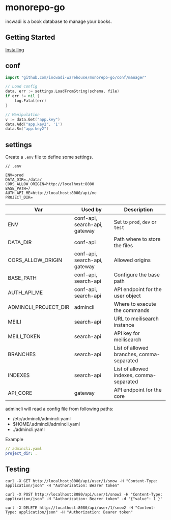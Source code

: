 # monorepo-go

incwadi is a book database to manage your books.

## Getting Started

[Installing](https://github.com/incwadi-warehouse/docu)

## conf

```go
import "github.com/incwadi-warehouse/monorepo-go/conf/manager"

// Load config
data, err := settings.LoadFromString(schema, file)
if err != nil {
    log.Fatal(err)
}

// Manipulation
v := data.Get("app.key")
data.Add("app.key2", '1')
data.Rm("app.key2")
```

## settings

Create a `.env` file to define some settings.

```env
// .env

ENV=prod
DATA_DIR=./data/
CORS_ALLOW_ORIGIN=http://localhost:8080
BASE_PATH=/
AUTH_API_ME=http://localhost:8000/api/me
PROJECT_DIR=
```

|Var                    |Used by                        |Description
|-----------------------|-------------------------------|--------------------------------
|ENV                    |conf-api, search-api, gateway  |Set to `prod`, `dev` or `test`
|DATA_DIR               |conf-api                       |Path where to store the files
|CORS_ALLOW_ORIGIN      |conf-api, search-api, gateway  |Allowed origins
|BASE_PATH              |conf-api, search-api           |Configure the base path
|AUTH_API_ME            |conf-api, search-api           |API endpoint for the user object
|ADMINCLI_PROJECT_DIR   |admincli                       |Where to execute the commands
|MEILI                  |search-api                     |URL to meilisearch instance
|MEILI_TOKEN            |search-api                     |API key for meilisearch
|BRANCHES               |search-api                     |List of allowed branches, comma-separated
|INDEXES                |search-api                     |List of allowed indexes, comma-separated
|API_CORE               |gateway                        |API endpoint for the core

admincli will read a config file from following paths:

- /etc/admincli/admincli.yaml
- $HOME/.admincli/admincli.yaml
- ./admincli.yaml

Example

```yaml
// admincli.yaml
project_dir: .
```

## Testing

```shell
curl -X GET http://localhost:8080/api/user/1/snow -H "Content-Type: application/json" -H "Authorization: Bearer token"
```

```shell
curl -X POST http://localhost:8080/api/user/1/snow2 -H "Content-Type: application/json" -H "Authorization: Bearer token" -d '{"value": 1 }'
```

```shell
curl -X DELETE http://localhost:8080/api/user/1/snow2 -H "Content-Type: application/json" -H "Authorization: Bearer token"
```
